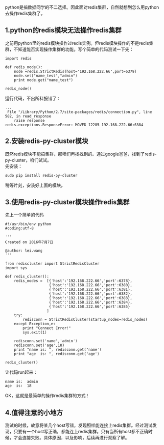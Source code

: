 python是搞数据同学的不二选择。因此面对redis集群，自然就想到怎么用python去操作redis集群了。  

## 1.python的redis模块无法操作redis集群
之前用python里的redis模块操作过redis实例。但redis模块操作的不是redis集群，不知道能否实现操作集群的功能。写个简单的代码测试一下先：  

```
import redis

def redis_node():
    node =redis.StrictRedis(host='192.168.222.66',port=6379)
    node.set("name_test","admin")
    print node.get("name_test")
    
redis_node()
```  
运行代码，不出所料报错了：  

```
...
 File "/Library/Python/2.7/site-packages/redis/connection.py", line 582, in read_response
    raise response
redis.exceptions.ResponseError: MOVED 12285 192.168.222.66:6384
```  

## 2.安装redis-py-cluster模块
既然redis模块不能搞集群，那咱们再找找别的。通过google爸爸，找到了redis-py-cluster，咱们试试。  
先安装：  

```
sudo pip install redis-py-cluster
```  

稍等片刻，安装好上面的模块。  

## 3.使用redis-py-cluster模块操作redis集群
先上一个简单的代码  

```
#!/usr/bin/env python
#coding:utf-8

'''
Created on 2016年7月7日

@author: lei.wang
'''

from rediscluster import StrictRedisCluster
import sys

def redis_cluster():
    redis_nodes =  [{'host':'192.168.222.66','port':6378},
                    {'host':'192.168.222.66','port':6380},
                    {'host':'192.168.222.66','port':6381},
                    {'host':'192.168.222.66','port':6382},
                    {'host':'192.168.222.66','port':6383},
                    {'host':'192.168.222.66','port':6384},
                    {'host':'192.168.222.66','port':6385}
                   ]
    try:
        redisconn = StrictRedisCluster(startup_nodes=redis_nodes)
    except Exception,e:
        print "Connect Error!"
        sys.exit(1)
        
    redisconn.set('name','admin')
    redisconn.set('age',18)
    print "name is: ", redisconn.get('name')
    print "age  is: ", redisconn.get('age')

redis_cluster()
```  

让代码run起来：  

```
name is:  admin
age  is:  18
```  

OK，这就是最简单的操作redis集群的方式！  

## 4.值得注意的小地方
测试的时候，故意将某几个host写错，发现照样能连接上redis集群。经过测试发现，只要有一个host写正确，都能连上redis集群。只有当所有host都不正确时候，才会连接失败。具体原因，以及影响，后续再进行观察了解。  